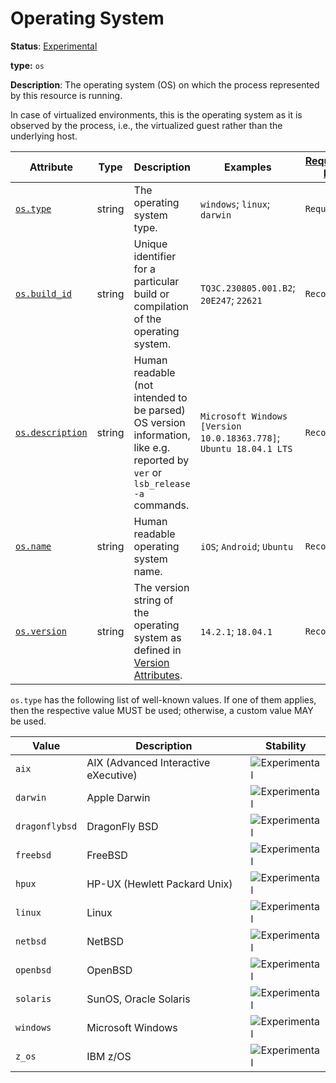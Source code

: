 # Operating System

**Status**: [Experimental][DocumentStatus]

**type:** `os`

**Description**: The operating system (OS) on which the process represented by this resource is running.

In case of virtualized environments, this is the operating system as it is observed by the process, i.e., the virtualized guest rather than the underlying host.

<!-- semconv os(full) -->
<!-- NOTE: THIS TEXT IS AUTOGENERATED. DO NOT EDIT BY HAND. -->
<!-- see templates/registry/markdown/snippet.md.j2 -->
<!-- prettier-ignore-start -->
<!-- markdownlint-capture -->
<!-- markdownlint-disable -->

| Attribute  | Type | Description  | Examples  | [Requirement Level](https://opentelemetry.io/docs/specs/semconv/general/attribute-requirement-level/) | Stability |
|---|---|---|---|---|---|
| [`os.type`](/docs/attributes-registry/os.md) | string | The operating system type. | `windows`; `linux`; `darwin` | `Required` | ![Experimental](https://img.shields.io/badge/-experimental-blue) |
| [`os.build_id`](/docs/attributes-registry/os.md) | string | Unique identifier for a particular build or compilation of the operating system. | `TQ3C.230805.001.B2`; `20E247`; `22621` | `Recommended` | ![Experimental](https://img.shields.io/badge/-experimental-blue) |
| [`os.description`](/docs/attributes-registry/os.md) | string | Human readable (not intended to be parsed) OS version information, like e.g. reported by `ver` or `lsb_release -a` commands. | `Microsoft Windows [Version 10.0.18363.778]`; `Ubuntu 18.04.1 LTS` | `Recommended` | ![Experimental](https://img.shields.io/badge/-experimental-blue) |
| [`os.name`](/docs/attributes-registry/os.md) | string | Human readable operating system name. | `iOS`; `Android`; `Ubuntu` | `Recommended` | ![Experimental](https://img.shields.io/badge/-experimental-blue) |
| [`os.version`](/docs/attributes-registry/os.md) | string | The version string of the operating system as defined in [Version Attributes](/docs/resource/README.md#version-attributes). | `14.2.1`; `18.04.1` | `Recommended` | ![Experimental](https://img.shields.io/badge/-experimental-blue) |

`os.type` has the following list of well-known values. If one of them applies, then the respective value MUST be used; otherwise, a custom value MAY be used.

| Value  | Description | Stability |
|---|---|---|
| `aix` | AIX (Advanced Interactive eXecutive) | ![Experimental](https://img.shields.io/badge/-experimental-blue) |
| `darwin` | Apple Darwin | ![Experimental](https://img.shields.io/badge/-experimental-blue) |
| `dragonflybsd` | DragonFly BSD | ![Experimental](https://img.shields.io/badge/-experimental-blue) |
| `freebsd` | FreeBSD | ![Experimental](https://img.shields.io/badge/-experimental-blue) |
| `hpux` | HP-UX (Hewlett Packard Unix) | ![Experimental](https://img.shields.io/badge/-experimental-blue) |
| `linux` | Linux | ![Experimental](https://img.shields.io/badge/-experimental-blue) |
| `netbsd` | NetBSD | ![Experimental](https://img.shields.io/badge/-experimental-blue) |
| `openbsd` | OpenBSD | ![Experimental](https://img.shields.io/badge/-experimental-blue) |
| `solaris` | SunOS, Oracle Solaris | ![Experimental](https://img.shields.io/badge/-experimental-blue) |
| `windows` | Microsoft Windows | ![Experimental](https://img.shields.io/badge/-experimental-blue) |
| `z_os` | IBM z/OS | ![Experimental](https://img.shields.io/badge/-experimental-blue) |



<!-- markdownlint-restore -->
<!-- prettier-ignore-end -->
<!-- END AUTOGENERATED TEXT -->
<!-- endsemconv -->

[DocumentStatus]: https://github.com/open-telemetry/opentelemetry-specification/tree/v1.33.0/specification/document-status.md
